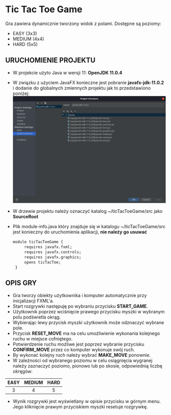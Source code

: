 # Tic Tac Toe Game

Gra zawiera dynamicznie tworzony widok z polami.
Dostępne są poziomy:

- EASY (3x3)
- MEDIUM (4x4)
- HARD (5x5)

## URUCHOMIENIE PROJEKTU
+ W projekcie użyto Java w wersji 11: **OpenJDK 11.0.4**

+ W związku z użyciem JavaFX konieczne jest pobranie **javafx-jdk-11.0.2** i dodanie do globalnych zmiennych projektu jak to przedstawiono poniżej:
![JavaFX-Settings](JavaFX_settings.png)

+ W drzewie projektu należy oznaczyć katalog ~/ticTacToeGame/src jako **SourceRoot**

+ Plik module-info.java który znajduje się w katalogu ~/ticTacToeGame/src jest konieczny do uruchomienia aplikacji, **nie należy go usuwać**

      module ticTacToeGame {
           requires javafx.fxml;
           requires javafx.controls;
           requires javafx.graphics;
           opens ticTacToe;
       }

## OPIS GRY
+ Gra tworzy obiekty użytkownika i komputer automatycznie przy inicjalizacji FXML'a.  
+ Start rozgrywki następuję po wybraniu przycisku **START_GAME**.  
+ Użytkownik poprzez wciśnięcie prawego przycisku myszki w wybranym polu podświetla okrąg.  
+ Wybierając lewy przycisk myszki użytkownik może odznaczyć wybrane pole.  
+ Przycisk **RESET_MOVE** ma na celu umożliwienie wykonania kolejnego ruchu w miejsce cofniętego.  
+ Potwierdzenie ruchu możliwe jest poprzez wybranie przycisku **CONFIRM_MOVE** przez co komputer wykonuje swój ruch.
+ By wykonać kolejny ruch należy wybrać **MAKE_MOVE** ponownie.
+ W zależności od wybranego poziomu w celu osiągnięcia wygranej należy zaznaczyć poziomo, pionowo lub po skosie, odpowiednią liczbę okręgów:

| EASY | MEDIUM | HARD |
|:----:|:------:|:----:|
|   3  |   4    |   5  |

+ Wynik rozgrywki jest wyświetlany w opisie przycisku w górnym menu. Jego kliknięcie prawym przyciskiem myszki resetuje rozgrywkę.
 
 
